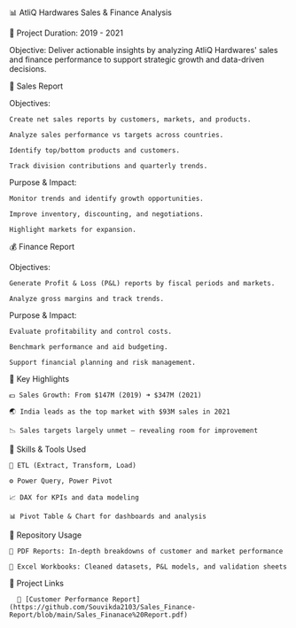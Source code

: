 📊 AtliQ Hardwares Sales & Finance Analysis


📅 Project Duration: 2019 - 2021

Objective: Deliver actionable insights by analyzing AtliQ Hardwares' sales and finance performance to support strategic growth and data-driven decisions.

🛒 Sales Report

Objectives:

    Create net sales reports by customers, markets, and products.

    Analyze sales performance vs targets across countries.

    Identify top/bottom products and customers.

    Track division contributions and quarterly trends.

Purpose & Impact:

    Monitor trends and identify growth opportunities.

    Improve inventory, discounting, and negotiations.

    Highlight markets for expansion.

💰 Finance Report


Objectives:
 
    Generate Profit & Loss (P&L) reports by fiscal periods and markets.

    Analyze gross margins and track trends.

Purpose & Impact:

    Evaluate profitability and control costs.

    Benchmark performance and aid budgeting.

    Support financial planning and risk management.

📌 Key Highlights

    💵 Sales Growth: From $147M (2019) ➜ $347M (2021)

    🌏 India leads as the top market with $93M sales in 2021

    📉 Sales targets largely unmet — revealing room for improvement


🧰 Skills & Tools Used
        
    🔄 ETL (Extract, Transform, Load)

    ⚙️ Power Query, Power Pivot

    📈 DAX for KPIs and data modeling

    📊 Pivot Table & Chart for dashboards and analysis
    
📁 Repository Usage

    📄 PDF Reports: In-depth breakdowns of customer and market performance

    📂 Excel Workbooks: Cleaned datasets, P&L models, and validation sheets

🔗 Project Links
      
      📌 [Customer Performance Report](https://github.com/Souvikda2103/Sales_Finance-Report/blob/main/Sales_Finanace%20Report.pdf)
